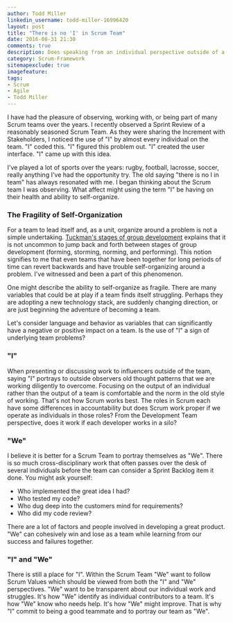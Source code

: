 ```yaml
---
author: Todd Miller
linkedin_username: todd-miller-16996420
layout: post
title: "There is no 'I' in Scrum Team"
date: 2016-08-31 21:30
comments: true
description: Does speaking from an individual perspective outside of a team negatively impact self-organization?
category: Scrum-Framework
sitemapexclude: true
imagefeature:
tags:
- Scrum
- Agile
- Todd Miller
---
```


I have had the pleasure of observing, working with, or being part of many Scrum teams over the years. I recently observed a Sprint Review of a reasonably seasoned Scrum Team. As they were sharing the Increment with Stakeholders, I noticed the use of "I" by almost every individual on the team. "I" coded this. "I" figured this problem out. "I" created the user interface. "I" came up with this idea.

I've played a lot of sports over the years: rugby, football, lacrosse, soccer, really anything I've had the opportunity try. The old saying "there is no I in team" has always resonated with me. I began thinking about the Scrum team I was observing. What affect might using the term "I" be having on their health and ability to self-organize.

### The Fragility of Self-Organization
For a team to lead itself and, as a unit, organize around a problem is not a simple undertaking. [Tuckman's stages of group development](/Theory/2016/02/22/Tuckmans-stages-of-group-development/) explains that it is not uncommon to jump back and forth between stages of group development (forming, storming, norming, and performing). This notion signifies to me that even teams that have been together for long periods of time can revert backwards and have trouble self-organizing around a problem. I've witnessed and been a part of this phenomenon.

One might describe the ability to self-organize as fragile. There are many variables that could be at play if a team finds itself struggling. Perhaps they are adopting a new technology stack, are suddenly changing direction, or are just beginning the adventure of becoming a team.

Let's consider language and behavior as variables that can significantly have a negative or positive impact on a team. Is the use of "I" a sign of underlying team problems?

### "I"
When presenting or discussing work to influencers outside of the team, saying "I" portrays to outside observers old thought patterns that we are working diligently to overcome. Focusing on the output of an individual rather than the output of a team is comfortable and the norm in the old style of working. That's not how Scrum works best. The roles in Scrum each have some differences in accountability but does Scrum work proper if we operate as individuals in those roles? From the Development Team perspective, does it work if each developer works in a silo?

### "We"
I believe it is better for a Scrum Team to portray themselves as "We". There is so much cross-disciplinary work that often passes over the desk of several individuals before the team can consider a Sprint Backlog item it done. You might ask yourself:

+ Who implemented the great idea I had?
+ Who tested my code?
+ Who dug deep into the customers mind for requirements?
+ Who did my code review?

There are a lot of factors and people involved in developing a great product. "We" can cohesively win and lose as a team while learning from our success and failures together.

### "I" and "We"
There is still a place for "I". Within the Scrum Team "We" want to follow Scrum Values which should be viewed from both the "I" and "We" perspectives. "We" want to be transparent about our individual work and struggles. It's how "We" identify as individual contributors to a team. It's how "We" know who needs help. It's how "We" might improve. That is why "I" commit to being a good teammate and to portray our team as "We".
